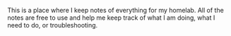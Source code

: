 This is a place where I keep notes of everything for my homelab.
All of the notes are free to use and help me keep track of what I am doing, what I need to do, or troubleshooting. 
